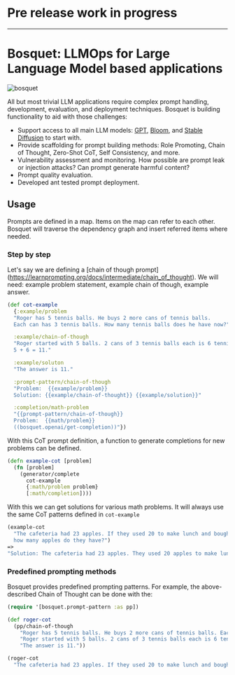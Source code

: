 # Pre release work in progress

----

# Bosquet: LLMOps for Large Language Model based applications 

![bosquet](https://upload.wikimedia.org/wikipedia/commons/thumb/4/4f/42_Apollo_in_bosquet_F%C3%A4cher%2C_gardens_of_Sch%C3%B6nbrunn_03.jpg/640px-42_Apollo_in_bosquet_F%C3%A4cher%2C_gardens_of_Sch%C3%B6nbrunn_03.jpg)

All but most trivial LLM applications require complex prompt handling, development, evaluation, and deployment techniques. Bosquet is building functionality to aid with those challenges:
* Support access to all main LLM models: [GPT](https://openai.com/api/), [Bloom](https://bigscience.huggingface.co/blog/bloom), and [Stable Diffusion](https://stability.ai/blog/stable-diffusion-v2-release) to start with.
* Provide scaffolding for prompt building methods: Role Promoting, Chain of Thought, Zero-Shot CoT, Self Consistency, and more.
* Vulnerability assessment and monitoring. How possible are prompt leak or injection attacks? Can prompt generate harmful content?
* Prompt quality evaluation.
* Developed ant tested prompt deployment.

## Usage

Prompts are defined in a map. Items on the map can refer to each other. Bosquet will traverse the dependency graph and insert referred items where needed.

### Step by step

Let's say we are defining a [chain of though prompt] (https://learnprompting.org/docs/intermediate/chain_of_thought). We will need: example problem statement, example chain of though, example answer.

```clojure
(def cot-example 
  {:example/problem 
  "Roger has 5 tennis balls. He buys 2 more cans of tennis balls. 
  Each can has 3 tennis balls. How many tennis balls does he have now?"

  :example/chain-of-though
  "Roger started with 5 balls. 2 cans of 3 tennis balls each is 6 tennis balls.
  5 + 6 = 11."

  :example/soluton
  "The answer is 11."

  :prompt-pattern/chain-of-though
  "Problem:  {{example/problem}}
  Solution: {{example/chain-of-thought}} {{example/solution}}" 

  :completion/math-problem
  "{{prompt-pattern/chain-of-though}} 
  Problem:  {{math/problem}}
  ((bosquet.openai/get-completion))"})
```
With this CoT prompt definition, a function to generate completions for new problems can be defined.

``` clojure
(defn example-cot [problem]
  (fn [problem]
    (generator/complete
      cot-example
      {:math/problem problem}
      [:math/completion])))
```

With this we can get solutions for various math problems. It will always use the same
CoT patterns defined in `cot-example`

``` clojure
(example-cot 
  "The cafeteria had 23 apples. If they used 20 to make lunch and bought 6 more, 
  how many apples do they have?")
=>
"Solution: The cafeteria had 23 apples. They used 20 apples to make lunch, leaving them with 3 apples. They bought 6 more, so they now have 9 apples. The answer is 9."

```

### Predefined prompting methods

Bosquet provides predefined prompting patterns. For example, the above-described Chain of Thought can be done with the:

``` clojure
(require '[bosquet.prompt-pattern :as pp])

(def roger-cot
  (pp/chain-of-though
    "Roger has 5 tennis balls. He buys 2 more cans of tennis balls. Each can has 3 tennis balls. How many tennis balls does he have now?"
    "Roger started with 5 balls. 2 cans of 3 tennis balls each is 6 tennis balls. 5 + 6 = 11."
    "The answer is 11."))

(roger-cot 
  "The cafeteria had 23 apples. If they used 20 to make lunch and bought 6 more, how many apples do they have?")
```

